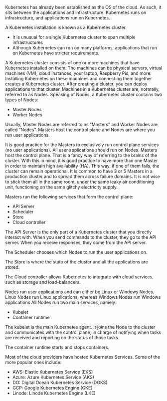 Kubernetes has already been established as the OS of the cloud. As such, it sits between the applications and infrastructure. 
Kubernetes runs on infrastructure, and applications run on Kubernetes.

A Kubernetes installation is known as a Kubernetes cluster.
- It is unusual for a single Kubernetes cluster to span multiple infrastructures
- Although Kubernetes can run on many platforms, applications that run on Kubernetes have stricter requirements.

A Kubernetes cluster consists of one or more machines that have Kubernetes installed on them. 
The machines can be physical servers, virtual machines (VM), cloud instances, your laptop, Raspberry Pis, and more. 
Installing Kubernetes on these machines and connecting them together creates a Kubernetes cluster. 
After creating a cluster, you can deploy applications to that cluster.
Machines in a Kubernetes cluster are, normally, referred to as Nodes.
Speaking of Nodes, a Kubernetes cluster contains two types of Nodes:
- Master Nodes
- Worker Nodes

Usually, Master Nodes are referred to as “Masters” and Worker Nodes are called “Nodes”.
Masters host the control plane and Nodes are where you run user applications.

It is good practice for the Masters to exclusively run control plane services (no user applications). All user applications should run on Nodes.
Masters host the control plane. That is a fancy way of referring to the brains of the cluster.
With this in mind, it is good practice to have more than one Master in order to maintain high availability (HA). 
This way, if one of them fails, the cluster can remain operational. 
It is common to have 3 or 5 Masters in a production cluster and to spread them across failure domains. 
It is not wise to stick them all in the same room, under the same leaky air conditioning unit, functioning on the same glitchy electricity supply.

Masters run the following services that form the control plane:
- API Server
- Scheduler
- Store
- Cloud controller

The API Server is the only part of a Kubernetes cluster that you directly interact with. 
When you send commands to the cluster, they go to the API server. 
When you receive responses, they come from the API server.

The Scheduler chooses which Nodes to run the user applications on.

The Store is where the state of the cluster and all the applications are stored.

The Cloud controller allows Kubernetes to integrate with cloud services, such as storage and load-balancers. 

Nodes run user applications and can either be Linux or Windows Nodes. Linux Nodes run Linux applications, whereas Windows Nodes run Windows applications
All Nodes run two main services, namely:
- Kubelet
- Container runtime

The kubelet is the main Kubernetes agent. It joins the Node to the cluster and communicates with the control plane, 
in charge of notifying when tasks are received and reporting on the status of those tasks.

The container runtime starts and stops containers.


Most of the cloud providers have hosted Kubernetes Services. Some of the more popular ones include:
- AWS: Elastic Kubernetes Service (EKS)
- Azure: Azure Kubernetes Service (AKS)
- DO: Digital Ocean Kubernetes Service (DOKS)
- GCP: Google Kubernetes Engine (GKE)
- Linode: Linode Kubernetes Engine (LKE)


